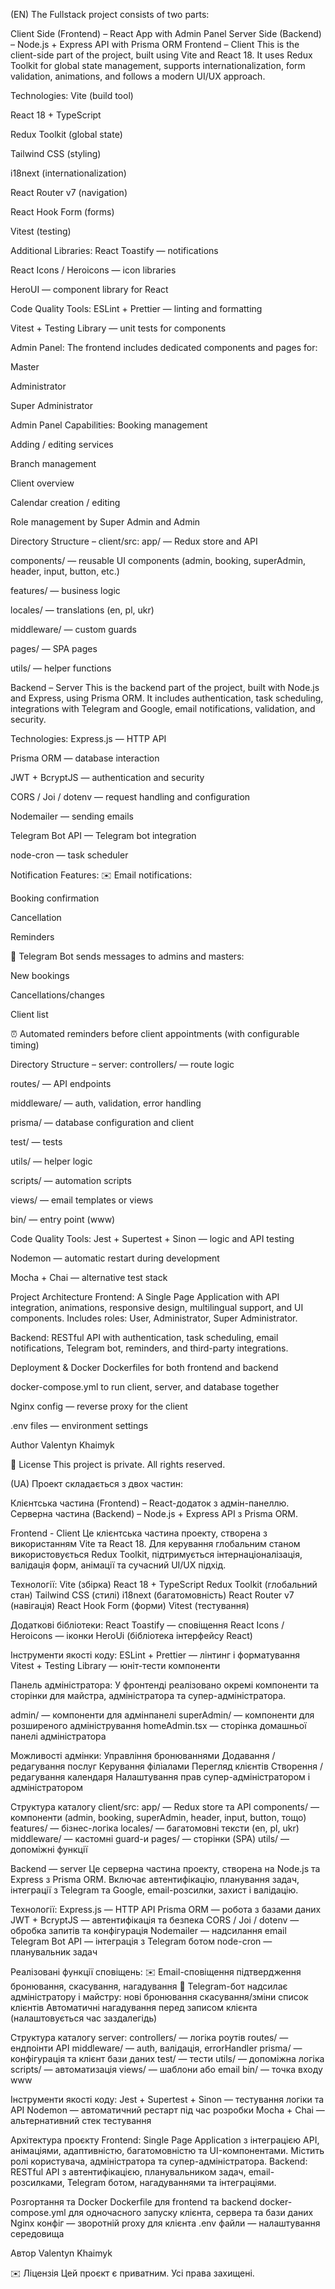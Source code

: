 (EN) The Fullstack project consists of two parts:

Client Side (Frontend) – React App with Admin Panel
Server Side (Backend) – Node.js + Express API with Prisma ORM
Frontend – Client
This is the client-side part of the project, built using Vite and React 18. It uses Redux Toolkit for global state management, supports internationalization, form validation, animations, and follows a modern UI/UX approach.

Technologies:
Vite (build tool)

React 18 + TypeScript

Redux Toolkit (global state)

Tailwind CSS (styling)

i18next (internationalization)

React Router v7 (navigation)

React Hook Form (forms)

Vitest (testing)

Additional Libraries:
React Toastify — notifications

React Icons / Heroicons — icon libraries

HeroUI — component library for React

Code Quality Tools:
ESLint + Prettier — linting and formatting

Vitest + Testing Library — unit tests for components

Admin Panel:
The frontend includes dedicated components and pages for:

Master

Administrator

Super Administrator

Admin Panel Capabilities:
Booking management

Adding / editing services

Branch management

Client overview

Calendar creation / editing

Role management by Super Admin and Admin

Directory Structure – client/src:
app/ — Redux store and API

components/ — reusable UI components (admin, booking, superAdmin, header, input, button, etc.)

features/ — business logic

locales/ — translations (en, pl, ukr)

middleware/ — custom guards

pages/ — SPA pages

utils/ — helper functions

Backend – Server
This is the backend part of the project, built with Node.js and Express, using Prisma ORM. It includes authentication, task scheduling, integrations with Telegram and Google, email notifications, validation, and security.

Technologies:
Express.js — HTTP API

Prisma ORM — database interaction

JWT + BcryptJS — authentication and security

CORS / Joi / dotenv — request handling and configuration

Nodemailer — sending emails

Telegram Bot API — Telegram bot integration

node-cron — task scheduler

Notification Features:
✉️ Email notifications:

Booking confirmation

Cancellation

Reminders

📢 Telegram Bot sends messages to admins and masters:

New bookings

Cancellations/changes

Client list

⏰ Automated reminders before client appointments (with configurable timing)

Directory Structure – server:
controllers/ — route logic

routes/ — API endpoints

middleware/ — auth, validation, error handling

prisma/ — database configuration and client

test/ — tests

utils/ — helper logic

scripts/ — automation scripts

views/ — email templates or views

bin/ — entry point (www)

Code Quality Tools:
Jest + Supertest + Sinon — logic and API testing

Nodemon — automatic restart during development

Mocha + Chai — alternative test stack

Project Architecture
Frontend: A Single Page Application with API integration, animations, responsive design, multilingual support, and UI components. Includes roles: User, Administrator, Super Administrator.

Backend: RESTful API with authentication, task scheduling, email notifications, Telegram bot, reminders, and third-party integrations.

Deployment & Docker
Dockerfiles for both frontend and backend

docker-compose.yml to run client, server, and database together

Nginx config — reverse proxy for the client

.env files — environment settings

Author
Valentyn Khaimyk

📄 License
This project is private. All rights reserved.




(UA) Проект складається з двох частин:

Клієнтська частина (Frontend) – React-додаток з адмін-панеллю.
Серверна частина (Backend) – Node.js + Express API з Prisma ORM.

Frontend - Client
Це клієнтська частина проекту, створена з використанням Vite та React 18. Для керування глобальним станом використовується Redux Toolkit, підтримується інтернаціоналізація, валідація форм, анімації та сучасний UI/UX підхід.

Технології:
Vite (збірка)
React 18 + TypeScript
Redux Toolkit (глобальний стан)
Tailwind CSS (стилі)
i18next (багатомовність)
React Router v7 (навігація)
React Hook Form (форми)
Vitest (тестування)

Додаткові бібліотеки:
React Toastify — сповіщення
React Icons / Heroicons — іконки
HeroUi (бібліотека інтерфейсу React)

Інструменти якості коду:
ESLint + Prettier — лінтинг і форматування
Vitest + Testing Library — юніт-тести компоненти

Панель адміністратора:
У фронтенді реалізовано окремі компоненти та сторінки для майстра, адміністратора та супер-адміністратора.

admin/ — компоненти для адмінпанелі
superAdmin/ — компоненти для розширеного адміністрування
homeAdmin.tsx — сторінка домашньої панелі адміністратора

Можливості адмінки:
 Управління бронюваннями
 Додавання / редагування послуг
 Керування філіалами 
 Перегляд клієнтів
 Створення / редагування календаря
 Налаштування прав супер-адміністратором і адміністратором

 Структура каталогу client/src:
app/ — Redux store та API
components/ — компоненти (admin, booking, superAdmin, header, input, button, тощо)
features/ — бізнес-логіка
locales/ — багатомовні тексти (en, pl, ukr)
middleware/ — кастомні guard-и
pages/ — сторінки (SPA)
utils/ — допоміжні функції

Backend — server
Це серверна частина проекту, створена на Node.js та Express з Prisma ORM. Включає автентифікацію, планування задач, інтеграції з Telegram та Google, email-розсилки, захист і валідацію.

Технології:
Express.js — HTTP API
Prisma ORM — робота з базами даних
JWT + BcryptJS — автентифікація та безпека
CORS / Joi / dotenv — обробка запитів та конфігурація
Nodemailer — надсилання email
Telegram Bot API — інтеграція з Telegram ботом
node-cron — планувальник задач

Реалізовані функції сповіщень:
✉️ Email-сповіщення підтвердження бронювання, скасування, нагадування
📢 Telegram-бот надсилає адміністратору і майстру:
нові бронювання
скасування/зміни
список клієнтів
Автоматичні нагадування перед записом клієнта (налаштовується час заздалегідь)

Структура каталогу server:
controllers/ — логіка роутів
routes/ — ендпоінти API 
middleware/ — auth, валідація, errorHandler
prisma/ — конфігурація та клієнт бази даних
test/ — тести
utils/ — допоміжна логіка
scripts/ — автоматизація
views/ — шаблони або email
bin/ — точка входу www

Інструменти якості коду:
Jest + Supertest + Sinon — тестування логіки та API
Nodemon — автоматичний рестарт під час розробки
Mocha + Chai — альтернативний стек тестування


Архітектура проєкту
Frontend: Single Page Application з інтеграцією API, анімаціями, адаптивністю, багатомовністю та UI-компонентами. Містить ролі користувача, адміністратора та супер-адміністратора.
Backend: RESTful API з автентифікацією, планувальником задач, email-розсилками, Telegram ботом, нагадуваннями та інтеграціями.

Розгортання та Docker
Dockerfile для frontend та backend
docker-compose.yml для одночасного запуску клієнта, сервера та бази даних
Nginx конфіг — зворотній proxy для клієнта
.env файли — налаштування середовища

Автор
Valentyn Khaimyk

✉️ Ліцензія
Цей проєкт є приватним. Усі права захищені.

